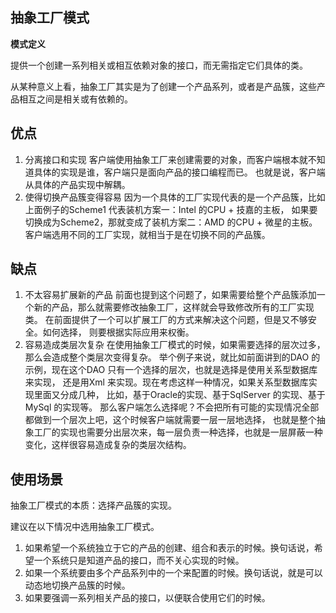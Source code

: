 ## 抽象工厂模式

**模式定义**

提供一个创建一系列相关或相互依赖对象的接口，而无需指定它们具体的类。

从某种意义上看，抽象工厂其实是为了创建一个产品系列，或者是产品簇，这些产品相互之间是相关或有依赖的。

## 优点
1. 分离接口和实现
客户端使用抽象工厂来创建需要的对象，而客户端根本就不知道具体的实现是谁，客户端只是面向产品的接口编程而已。
也就是说，客户端从具体的产品实现中解耦。
2. 使得切换产品簇变得容易
因为一个具体的工厂实现代表的是一个产品簇，比如上面例子的Scheme1 代表装机方案一：Intel 的CPU + 技嘉的主板，
如果要切换成为Scheme2，那就变成了装机方案二：AMD 的CPU + 微星的主板。客户端选用不同的工厂实现，就相当于是在切换不同的产品簇。

## 缺点
1. 不太容易扩展新的产品
前面也提到这个问题了，如果需要给整个产品簇添加一个新的产品，那么就需要修改抽象工厂，这样就会导致修改所有的工厂实现类。
在前面提供了一个可以扩展工厂的方式来解决这个问题，但是又不够安全。如何选择， 则要根据实际应用来权衡。
2. 容易造成类层次复杂
在使用抽象工厂模式的时候，如果需要选择的层次过多，那么会造成整个类层次变得复杂。
举个例子来说，就比如前面讲到的DAO 的示例，现在这个DAO 只有一个选择的层次，也就是选择是使用关系型数据库来实现，
还是用Xml 来实现。现在考虑这样一种情况，如果关系型数据库实现里面又分成几种，
比如，基于Oracle的实现、基于SqlServer 的实现、基于MySql 的实现等。
那么客户端怎么选择呢？不会把所有可能的实现情况全部都做到一个层次上吧，这个时候客户端就需要一层一层地选择，
也就是整个抽象工厂的实现也需要分出层次来，每一层负责一种选择，也就是一层屏蔽一种变化，这样很容易造成复杂的类层次结构。

## 使用场景

抽象工厂模式的本质：选择产品簇的实现。

建议在以下情况中选用抽象工厂模式。
1. 如果希望一个系统独立于它的产品的创建、组合和表示的时候。换句话说，希望一个系统只是知道产品的接口，而不关心实现的时候。
2. 如果一个系统要由多个产品系列中的一个来配置的时候。换句话说，就是可以动态地切换产品簇的时候。
3. 如果要强调一系列相关产品的接口，以便联合使用它们的时候。

